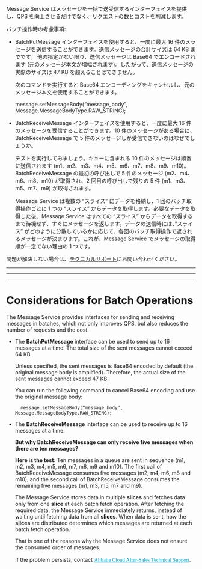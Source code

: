 Message Service はメッセージを一括で送受信するインターフェイスを提供し、QPS を向上させるだけでなく、リクエストの数とコストを削減します。

 

バッチ操作時の考慮事項:

- BatchPutMessage インターフェイスを使用すると、一度に最大 16 件のメッセージを送信することができます。送信メッセージの合計サイズは 64 KB までです。
   他の指定がない限り、送信メッセージは Base64 でエンコードされます (元のメッセージ本文が増幅されます)。したがって、送信メッセージの実際のサイズは 47 KB を超えることはできません。

    次のコマンドを実行すると Base64 エンコーディングをキャンセルし、元のメッセージ本文を使用することができます。

    message.setMessageBody(“message_body”, Message.MessageBodyType.RAW_STRING);    

- BatchReceiveMessage インターフェイスを使用すると、一度に最大 16 件のメッセージを受信することができます。10 件のメッセージがある場合に、BatchReceiveMessage で 5 件のメッセージしか受信できないのはなぜでしょうか。

    テストを実行してみましょう。キューに含まれる 10 件のメッセージは順番に送信されます (m1、m2、m3、m4、m5、m6、m7、m8、m9、m10)。BatchReceiveMessage の最初の呼び出しで 5 件のメッセージ (m2、m4、m6、m8、m10) が取得され、2 回目の呼び出しで残りの 5 件 (m1、m3、m5、m7、m9) が取得されます。

    Message Service は複数の “スライス” にデータを格納し、1 回のバッチ取得操作ごとに 1 つの “スライス” からデータを取得します。必要なデータを取得した後、Message Service はすべての “スライス” からデータを取得するまで待機せず、すぐにメッセージを返します。データの送信時には、”スライス” がどのように分散しているかに応じて、各回のバッチ取得操作で返されるメッセージが決まります。これが、Message Service でメッセージの取得順が一定でない理由の 1 つです。



問題が解決しない場合は、[テクニカルサポート](https://workorder-ap-northeast-1.console.aliyun.com/#/ticket/createIndex)にお問い合わせください。 



--------------------------------------------------------------------
----------------------------------------------------------------
------------------------------------
# Considerations for Batch Operations

The Message Service provides interfaces for sending and receiving messages in batches, which not only improves QPS, but also reduces the number of requests and the cost.

- The **BatchPutMessage** interface can be used to send up to 16 messages at a time. The total size of the sent messages cannot exceed 64 KB.

	Unless specified, the sent messages is Base64 encoded by default (the original message body is amplified). Therefore, the actual size of the sent messages cannot exceed 47 KB.

	You can run the following command to cancel Base64 encoding and use the original message body:

    	message.setMessageBody(“message_body”, Message.MessageBodyType.RAW_STRING);    

- The **BatchReceiveMessage** interface can be used to receive up to 16 messages at a time. 

	**But why BatchReceiveMessage can only receive five messages when there are ten messages?**

	**Here is the test:** Ten messages in a queue are sent in sequence (m1, m2, m3, m4, m5, m6, m7, m8, m9 and m10). The first call of BatchReceiveMessage consumes five messages  (m2, m4, m6, m8 and m10), and the second call of BatchReceiveMessage consumes the remaining five messages (m1, m3, m5, m7 and m9).

	The Message Service stores data in multiple **slices** and fetches data only from one **slice** at each batch fetch operation. After fetching the required data, the Message Service immediately returns, instead of waiting until fetching data from all **slices**. When data is sent, how the **slices** are distributed determines which messages are returned at each batch fetch operation. 
	
	That is one of the reasons why the Message Service does not ensure the consumed order of messages.

	If the problem persists, contact </span><a title="" target="_self" style="transition: color 0.2s; color: rgb(0, 162, 202); margin: 0px; padding: 0px; border: 0px; vertical-align: baseline; box-sizing: border-box; font-family: 微软雅黑, 'Microsoft YaHei'; background-position: 0px 0px;" href="https://workorder.aliyun.com/addIndex.htm">Alibaba Cloud After-Sales Technical Support</a><span style="line-height: 1.5; font-family: 微软雅黑, 'Microsoft YaHei';">. </span><span style="line-height: 1.5;">&nbsp;</span></p></div>
